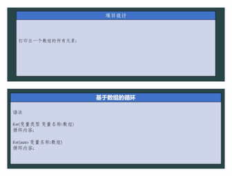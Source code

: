 ![image load fail](./picture/Snipaste_2025-11-01_22-32-41.png)



![image load fail](./picture/Snipaste_2025-11-01_22-34-09.png)